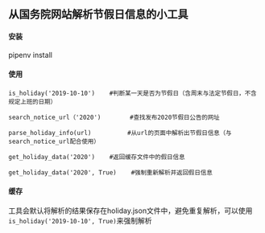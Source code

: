 ## 从国务院网站解析节假日信息的小工具

#### 安装
pipenv install

#### 使用
```is_holiday('2019-10-10')    #判断某一天是否为节假日（含周末与法定节假日，不含规定上班的日期）```

```search_notice_url（'2020')		#查找发布2020节假日公告的网址```

```parse_holiday_info(url)			#从url的页面中解析出节假日信息（与search_notice_url配合使用）```

```get_holiday_data('2020')    #返回缓存文件中的假日信息```

```get_holiday_data('2020', True)    #强制重新解析并返回假日信息```

#### 缓存
工具会默认将解析的结果保存在holiday.json文件中，避免重复解析，可以使用
```is_holiday('2019-10-10', True)```来强制解析